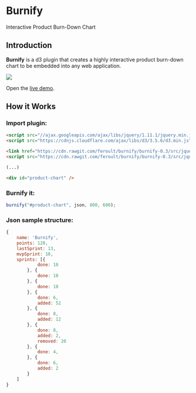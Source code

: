 # Burnify
Interactive Product Burn-Down Chart

## Introduction

**Burnify** is a d3 plugin that creates a highly interactive product burn-down chart to be embedded into any web application.

![](https://github.com/feroult/burnify/blob/master/sample.png)

Open the [live demo](https://cdn.rawgit.com/feroult/burnify/burnify-0.3/test/products.html).


## How it Works

### Import plugin:
```html
<script src="//ajax.googleapis.com/ajax/libs/jquery/1.11.1/jquery.min.js"></script>
<script src="https://cdnjs.cloudflare.com/ajax/libs/d3/3.5.6/d3.min.js" charset="utf-8"></script>

<link href="https://cdn.rawgit.com/feroult/burnify/burnify-0.3/src/jquery.burnify.css" rel="stylesheet" type="text/css">
<script src="https://cdn.rawgit.com/feroult/burnify/burnify-0.3/src/jquery.burnify.js"></script>

(...)

<div id="product-chart" />
```

### Burnify it:
```javascript
burnify("#product-chart", json, 800, 600);
```

### Json sample structure:
```javascript
{
    name: 'Burnify',
    points: 120,
    lastSprint: 13,
    mvpSprint: 10,
    sprints: [{
            done: 10
        }, {
            done: 10
        }, {
            done: 10
        }, {
            done: 6,
            added: 52
        }, {
            done: 8,
            added: 12
        }, {
            done: 8,
            added: 2,
            removed: 20
        }, {
            done: 4,
        }, {
            done: 6,
            added: 2
        }
    ]
}
```
